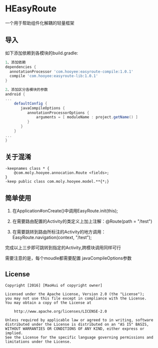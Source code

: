 # HEasyRoute
一个用于帮助组件化解耦的轻量框架

## 导入
如下添加依赖到各模块的build.gradle:

```gradle
1、添加依赖
dependencies {
  annotationProcessor 'com.hooyee:easyroute-compile:1.0.1'
  compile 'com.hooyee:easyroute-lib:1.0.1'
}

2、添加区分各模块的参数
android {
...
    defaultConfig {
       javaCompileOptions {
          annotationProcessorOptions {
              arguments = [ moduleName : project.getName() ]
          }
       }
    }
...
}
```

## 关于混淆
```
-keepnames class * {
    @com.moly.hooyee.annocation.Route <fields>;
}
-keep public class com.moly.hooyee.model.**{*;}
```

## 简单使用
1. 在Application#onCreate()中调用EasyRoute.init(this);

2. 在需要路由配置的Activity的类定义上加上注解：@Route(path = "/test")

3. 在需要跳转到路由所标注的Activity的地方调用：EasyRoute.navigation(context, "/test");

完成以上三步即可跳转到指定的Activity,跨模块调用同样可行

需要注意的是，每个moudle都需要配置 javaCompileOptions参数
## License

   ```license
   Copyright [2016] [MaoHui of copyright owner]

   Licensed under the Apache License, Version 2.0 (the "License");
   you may not use this file except in compliance with the License.
   You may obtain a copy of the License at

       http://www.apache.org/licenses/LICENSE-2.0

   Unless required by applicable law or agreed to in writing, software
   distributed under the License is distributed on an "AS IS" BASIS,
   WITHOUT WARRANTIES OR CONDITIONS OF ANY KIND, either express or implied.
   See the License for the specific language governing permissions and
   limitations under the License.
   ```

